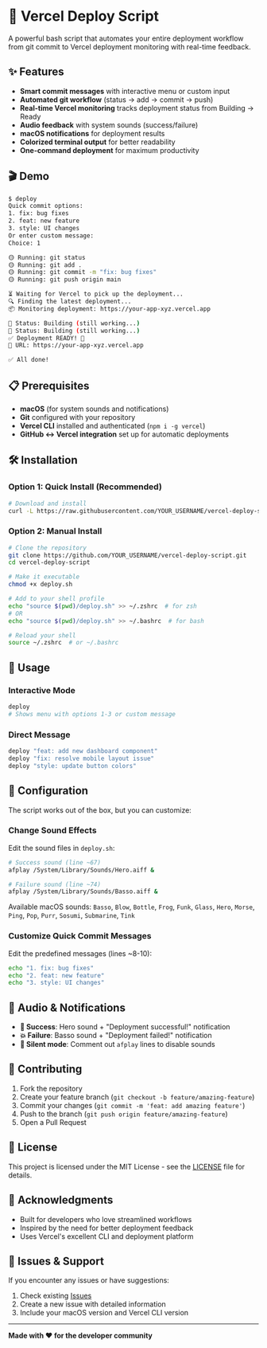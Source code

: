 # 🚀 Vercel Deploy Script

A powerful bash script that automates your entire deployment workflow from git commit to Vercel deployment monitoring with real-time feedback.

## ✨ Features

- **Smart commit messages** with interactive menu or custom input
- **Automated git workflow** (status → add → commit → push)
- **Real-time Vercel monitoring** tracks deployment status from Building → Ready
- **Audio feedback** with system sounds (success/failure)
- **macOS notifications** for deployment results
- **Colorized terminal output** for better readability
- **One-command deployment** for maximum productivity

## 🎬 Demo

```bash
$ deploy
Quick commit options:
1. fix: bug fixes
2. feat: new feature
3. style: UI changes
Or enter custom message:
Choice: 1

🟡 Running: git status
🟡 Running: git add .
🟡 Running: git commit -m "fix: bug fixes"
🟡 Running: git push origin main

⏳ Waiting for Vercel to pick up the deployment...
🔍 Finding the latest deployment...
📦 Monitoring deployment: https://your-app-xyz.vercel.app

🔄 Status: Building (still working...)
🔄 Status: Building (still working...)
✅ Deployment READY! 🎉
🔗 URL: https://your-app-xyz.vercel.app

✅ All done!
```

## 📋 Prerequisites

- **macOS** (for system sounds and notifications)
- **Git** configured with your repository
- **Vercel CLI** installed and authenticated (`npm i -g vercel`)
- **GitHub ↔ Vercel integration** set up for automatic deployments

## 🛠 Installation

### Option 1: Quick Install (Recommended)

```bash
# Download and install
curl -L https://raw.githubusercontent.com/YOUR_USERNAME/vercel-deploy-script/main/install.sh | bash
```

### Option 2: Manual Install

```bash
# Clone the repository
git clone https://github.com/YOUR_USERNAME/vercel-deploy-script.git
cd vercel-deploy-script

# Make it executable
chmod +x deploy.sh

# Add to your shell profile
echo "source $(pwd)/deploy.sh" >> ~/.zshrc  # for zsh
# OR
echo "source $(pwd)/deploy.sh" >> ~/.bashrc  # for bash

# Reload your shell
source ~/.zshrc  # or ~/.bashrc
```

## 🎯 Usage

### Interactive Mode
```bash
deploy
# Shows menu with options 1-3 or custom message
```

### Direct Message
```bash
deploy "feat: add new dashboard component"
deploy "fix: resolve mobile layout issue"
deploy "style: update button colors"
```

## 🔧 Configuration

The script works out of the box, but you can customize:

### Change Sound Effects
Edit the sound files in `deploy.sh`:
```bash
# Success sound (line ~67)
afplay /System/Library/Sounds/Hero.aiff &

# Failure sound (line ~74) 
afplay /System/Library/Sounds/Basso.aiff &
```

Available macOS sounds: `Basso`, `Blow`, `Bottle`, `Frog`, `Funk`, `Glass`, `Hero`, `Morse`, `Ping`, `Pop`, `Purr`, `Sosumi`, `Submarine`, `Tink`

### Customize Quick Commit Messages
Edit the predefined messages (lines ~8-10):
```bash
echo "1. fix: bug fixes"
echo "2. feat: new feature" 
echo "3. style: UI changes"
```

## 🎵 Audio & Notifications

- **🎊 Success**: Hero sound + "Deployment successful!" notification
- **💥 Failure**: Basso sound + "Deployment failed!" notification  
- **🔕 Silent mode**: Comment out `afplay` lines to disable sounds

## 🤝 Contributing

1. Fork the repository
2. Create your feature branch (`git checkout -b feature/amazing-feature`)
3. Commit your changes (`git commit -m 'feat: add amazing feature'`)
4. Push to the branch (`git push origin feature/amazing-feature`)
5. Open a Pull Request

## 📝 License

This project is licensed under the MIT License - see the [LICENSE](LICENSE) file for details.

## 🙏 Acknowledgments

- Built for developers who love streamlined workflows
- Inspired by the need for better deployment feedback
- Uses Vercel's excellent CLI and deployment platform

## 🐛 Issues & Support

If you encounter any issues or have suggestions:
1. Check existing [Issues](https://github.com/YOUR_USERNAME/vercel-deploy-script/issues)
2. Create a new issue with detailed information
3. Include your macOS version and Vercel CLI version

---

**Made with ❤️ for the developer community** 